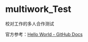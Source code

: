 # multiwork_Test
校对工作的多人合作测试

官方参考：[Hello World - GitHub Docs](https://docs.github.com/cn/get-started/quickstart/hello-world)
